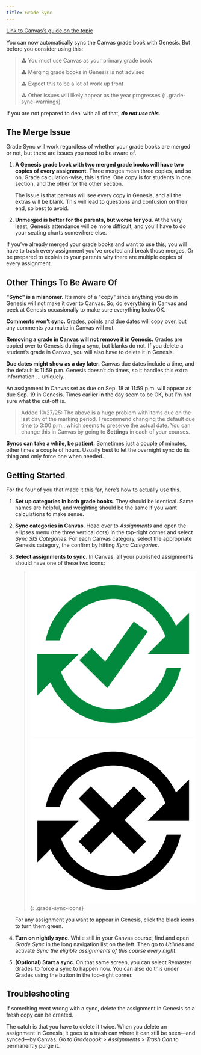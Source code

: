 ```yaml
---
title: Grade Sync
---
```


[Link to Canvas’s guide on the topic](https://community.canvaslms.com/t5/Data-Sync-and-Canvas/How-do-I-sync-my-Canvas-assignment-groups-with-SIS-grading/ta-p/636603)

You can now automatically sync the Canvas grade book with Genesis. But before you consider using this:

> ⚠️ You must use Canvas as your primary grade book
>
> ⚠️ Merging grade books in Genesis is not advised
>
> ⚠️ Expect this to be a lot of work up front
>
> ⚠️ Other issues will likely appear as the year progresses
{: .grade-sync-warnings}

If you are not prepared to deal with all of that, _**do not use this**_.

## The Merge Issue

Grade Sync will work regardless of whether your grade books are merged or not, but there are issues you need to be aware of.

1. **A Genesis grade book with two merged grade books will have two copies of every assignment**. Three merges mean three copies, and so on. Grade calculation-wise, this is fine. One copy is for students in one section, and the other for the other section.

    The issue is that parents will see every copy in Genesis, and all the extras will be blank. This will lead to questions and confusion on their end, so best to avoid.

2. **Unmerged is better for the parents, but worse for you**. At the very least, Genesis attendance will be more difficult, and you’ll have to do your seating charts somewhere else.

If you’ve already merged your grade books and want to use this, you will have to trash every assignment you’ve created and break those merges. Or be prepared to explain to your parents why there are multiple copies of every assignment.

## Other Things To Be Aware Of

**"Sync" is a misnomer.** It’s more of a "copy" since anything you do in Genesis will not make it over to Canvas. So, do everything in Canvas and peek at Genesis occasionally to make sure everything looks OK.

**Comments won’t sync.** Grades, points and due dates will copy over, but any comments you make in Canvas will not.

**Removing a grade in Canvas will not remove it in Genesis.** Grades are copied over to Genesis during a sync, but blanks do not. If you delete a student’s grade in Canvas, you will also have to delete it in Genesis.

**Due dates might show as a day later.** Canvas due dates include a time, and the default is 11:59 p.m. Genesis doesn’t do times, so it handles this extra information … uniquely.

An assignment in Canvas set as due on Sep. 18 at 11:59 p.m. will appear as due Sep. 19 in Genesis. Times earlier in the day seem to be OK, but I’m not sure what the cut-off is.

> Added 10/27/25: The above is a huge problem with items due on the last day of the marking period. I recommend changing the default due time to 3:00 p.m., which seems to preserve the actual date. You can change this in Canvas by going to **Settings** in each of your courses.

**Syncs can take a while, be patient.** Sometimes just a couple of minutes, other times a couple of hours. Usually best to let the overnight sync do its thing and only force one when needed.

## Getting Started

For the four of you that made it this far, here’s how to actually use this.

1. **Set up categories in both grade books**. They should be identical. Same names are helpful, and weighting should be the same if you want calculations to make sense.

2. **Sync categories in Canvas**. Head over to _Assignments_ and open the ellipses menu (the three vertical dots) in the top-right corner and select _Sync SIS Categories_. For each Canvas category, select the appropriate Genesis category, the confirm by hitting _Sync Categories_.

3. **Select assignments to sync**. In Canvas, all your published assignments should have one of these two icons:

    > ![Sync yes](./img/sync-yes.svg)![Sync no](./img/sync-no.svg)
    {: .grade-sync-icons}

    For any assignment you want to appear in Genesis, click the black icons to turn them green.

4. **Turn on nightly sync**. While still in your Canvas course, find and open _Grade Sync_ in the long navigation list on the left. Then go to _Utilities_ and activate _Sync the eligible assignments of this course every night_.

5. **(Optional) Start a sync**. On that same screen, you can select Remaster Grades to force a sync to happen now. You can also do this under Grades using the button in the top-right corner.

## Troubleshooting

If something went wrong with a sync, delete the assignment in Genesis so a fresh copy can be created.

The catch is that you have to delete it twice. When you delete an assignment in Genesis, it goes to a trash can where it can still be seen—and synced—by Canvas. Go to _Gradebook > Assignments > Trash Can_ to permanently purge it.
